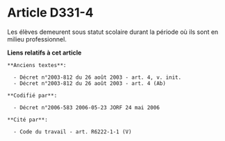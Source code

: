 # Article D331-4

Les élèves demeurent sous statut scolaire durant la période où ils sont en milieu professionnel.

**Liens relatifs à cet article**

	**Anciens textes**:

	  - Décret n°2003-812 du 26 août 2003 - art. 4, v. init.
	  - Décret n°2003-812 du 26 août 2003 - art. 4 (Ab)

	**Codifié par**:

	  - Décret n°2006-583 2006-05-23 JORF 24 mai 2006

	**Cité par**:

	  - Code du travail - art. R6222-1-1 (V)
